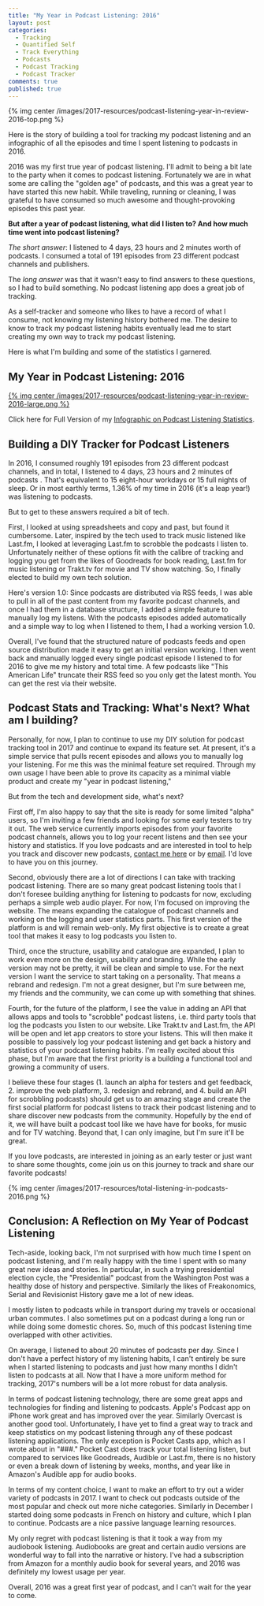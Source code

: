```yaml
---
title: "My Year in Podcast Listening: 2016"
layout: post
categories:
  - Tracking
  - Quantified Self
  - Track Everything
  - Podcasts
  - Podcast Tracking
  - Podcast Tracker
comments: true
published: true
---
```


{% img center /images/2017-resources/podcast-listening-year-in-review-2016-top.png %}

Here is the story of building a tool for tracking my podcast listening and an infographic of all the episodes and time I spent listening to podcasts in 2016. 

2016 was my first true year of podcast listening. I'll admit to being a bit late to the party when it comes to podcast listening. Fortunately we are in what some are calling the "golden age" of podcasts, and this was a great year to have started this new habit. While traveling, running or cleaning, I was grateful to have consumed so much awesome and thought-provoking episodes this past year.

**But after a year of podcast listening, what did I listen to? And how much time went into podcast listening?** 

*The short answer*:  I listened to 4 days, 23 hours and 2 minutes worth of podcasts. I consumed a total of 191 episodes from 23 different podcast channels and publishers. 

The *long answer* was that it wasn't easy to find answers to these questions, so I had to build something. No podcast listening app does a great job of tracking. 

As a self-tracker and someone who likes to have a record of what I consume, not knowing my listening history bothered me. The desire to know to track my podcast listening habits eventually lead me to start creating my own way to track my podcast listening. 

Here is what I'm building and some of the statistics I garnered. 

<!--more-->

## My Year in Podcast Listening: 2016

[{% img center /images/2017-resources/podcast-listening-year-in-review-2016-large.png %}](/images/2017-resources/podcast-listening-year-in-review-2016-max.png)

Click here for Full Version of my [Infographic on Podcast Listening Statistics](/images/2017-resources/podcast-listening-year-in-review-2016-max.png). 

## Building a DIY Tracker for Podcast Listeners

In 2016, I consumed roughly 191 episodes from 23 different podcast channels, and in total, I listened to 4 days, 23 hours and 2 minutes of podcasts .  That's equivalent to 15 eight-hour workdays or 15 full nights of sleep.  Or in most earthly terms, 1.36% of my time in 2016 (it's a leap year!) was listening to podcasts. 

But to get to these answers required a bit of tech. 

First, I looked at using spreadsheets and copy and past, but found it cumbersome. Later, inspired by the tech used to track music listened like Last.fm, I looked at leveraging Last.fm to scrobble the podcasts I listen to. Unfortunately neither of these options fit with the calibre of tracking and logging you get from the likes of Goodreads for book reading, Last.fm for music listening or Trakt.tv for movie and TV show watching. So, I finally elected to build my own tech solution. 

Here's version 1.0: Since podcasts are distributed via RSS feeds, I was able to pull in all of the past content from my favorite podcast channels, and once I had them in a database structure,  I added a simple feature to manually log my listens. With the podcasts episodes added automatically and a simple way to log when I listened to them, I had a working version 1.0. 

Overall, I've found that the structured nature of podcasts feeds and open source distribution made it easy to get an initial version working. I then went back and manually logged every single podcast episode I listened to for 2016 to give me my history and total time.  A few podcasts like "This American Life" truncate their RSS feed so you only get the latest month. You can get the rest via their website. 

## Podcast Stats and Tracking: What's Next? What am I building?  

Personally, for now, I plan to continue to use my DIY solution for podcast tracking tool in 2017 and continue to expand its feature set. At present, it's a simple service that pulls recent episodes and allows you to manually log your listening. For me this was the minimal feature set required. Through my own usage I have been able to prove its capacity as a minimal viable product and create my "year in podcast listening," 

But from the tech and development side, what's next? 

First off, I'm also happy to say that the site is ready for some limited "alpha" users, so I'm inviting a few friends and looking for some early testers to try it out. The web service currently imports episodes from your favorite podcast channels, allows you to log your recent listens and then see your history and statistics. If you love podcasts and are interested in tool to help you track and discover new podcasts, [contact me here](http://int3c.com/contact) or by [email](mailto:markwkoester@gmail.com). I'd love to have you on this journey. 

Second, obviously there are a lot of directions I can take with tracking podcast listening. There are so many great podcast listening tools that I don't foresee building anything for listening to podcasts for now, excluding perhaps a simple web audio player. For now, I'm focused on improving the website. The means expanding the catalogue of podcast channels and working on the logging and user statistics parts. This first version of the platform is and will remain web-only. My first objective is to create a great tool that makes it easy to log podcasts you listen to. 

Third, once the structure, usability and catalogue are expanded, I plan to work even more on the design, usability and branding. While the early version may not be pretty, it will be clean and simple to use. For the next version I want the service to start taking on a personality. That means a rebrand and redesign. I'm not a great designer, but I'm sure between me, my friends and the community, we can come up with something that shines. 

Fourth, for the future of the platform, I see the value in adding an API that allows apps and tools to "scrobble" podcast listens, i.e. third party tools that log the podcasts you listen to our website. Like Trakt.tv and Last.fm, the API will be open and let app creators to store your listens. This will then make it possible to passively log your podcast listening and get back a history and statistics of your podcast listening habits. I'm really excited about this phase, but I'm aware that the first priority is a building a functional tool and growing a community of users. 

I believe these four stages (1. launch an alpha for testers and get feedback, 2. improve the web platform, 3. redesign and rebrand, and 4. build an API for scrobbling podcasts) should get us to an amazing stage and create the first social platform for podcast listens to track their podcast listening and to share discover new podcasts from the community. Hopefully by the end of it, we will have built a podcast tool like we have have for books, for music and for TV watching. Beyond that, I can only imagine, but I'm sure it'll be great. 

If you love podcasts, are interested in joining as an early tester or just want to share some thoughts, come join us on this journey to track and share our favorite podcasts! 

{% img center /images/2017-resources/total-listening-in-podcasts-2016.png %}

## Conclusion: A Reflection on My Year of Podcast Listening

Tech-aside, looking back, I'm not surprised with how much time I spent on podcast listening, and I'm really happy with the time I spent with so many great new ideas and stories. In particular, in such a trying presidential election cycle, the "Presidential" podcast from the Washington Post was a healthy dose of history and perspective. Similarly the likes of Freakonomics, Serial and Revisionist History gave me a lot of new ideas. 

I mostly listen to podcasts while in transport during my travels or occasional urban commutes. I also sometimes put on a podcast during a long run or while doing some domestic chores. So, much of this podcast listening time overlapped with other activities. 

On average, I listened to about 20 minutes of podcasts per day. Since I don't have a perfect history of my listening habits, I can't entirely be sure when I started listening to podcasts and just how many months I didn't listen to podcasts at all. Now that I have a more uniform method for tracking, 2017's numbers will be a lot more robust for data analysis. 

In terms of podcast listening technology, there are some great apps and technologies for finding and listening to podcasts.  Apple's Podcast app on iPhone work great and has improved over the year. Similarly Overcast is another good tool. Unfortunately, I have yet to find a great way to track and keep statistics on my podcast listening through any of these podcast listening applications. The only exception is Pocket Casts app, which as I wrote about in "###." Pocket Cast does track your total listening listen, but compared to services like Goodreads, Audible or Last.fm, there is no history or even a break down of listening by weeks, months, and year like in Amazon's Audible app for audio books. 

In terms of my content choice, I want to make an effort to try out a wider variety of podcasts in 2017. I want to check out podcasts outside of the most popular and check out more niche categories. Similarly in December I started doing some podcasts in French on history and culture, which I plan to continue. Podcasts are a nice passive language learning resources. 

My only regret with podcast listening is that it took a way from my audiobook listening. Audiobooks are great and certain audio versions are wonderful way to fall into the narrative or history. I've had a subscription from Amazon for a monthly audio book for several years, and 2016 was definitely my lowest usage per year.  

Overall, 2016 was a great first year of podcast, and I can't wait for the year to come. 

